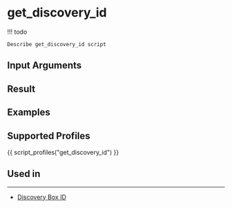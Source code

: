 

# get_discovery_id

<!-- prettier-ignore -->
!!! todo

    Describe get_discovery_id script

## Input Arguments

## Result

## Examples

## Supported Profiles

{{ script_profiles("get_discovery_id") }}

## Used in
----
* [Discovery Box ID](../../../admin/reference/discovery/box/id.md)
